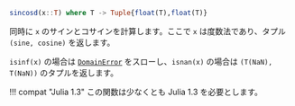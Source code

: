 ```julia
sincosd(x::T) where T -> Tuple{float(T),float(T)}
```

同時に `x` のサインとコサインを計算します。ここで `x` は度数法であり、タプル `(sine, cosine)` を返します。

`isinf(x)` の場合は [`DomainError`](@ref) をスローし、`isnan(x)` の場合は `(T(NaN), T(NaN))` のタプルを返します。

!!! compat "Julia 1.3"
    この関数は少なくとも Julia 1.3 を必要とします。

